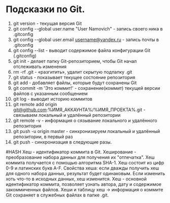 # Подсказки по Git.
1. git version - текущая версия Git
2. git config --global user.name "User Namovich" - запись своего ника в .gitconfig
3. git config --global user.email username@yandex.ru - запись почты в .gitconfig
4. git config --list - выводит содержимое файла конфигурации Git (.gitconfig)
5. git init - делает папку Git-репозиторием, чтобы Git начал отслеживать изменения
6. rm -rf .git - «разгитить», удалит скрытую подпапку .git
7. git status - показывает текущее состояние репозитория
8. git add - добавляет файлы, которые будут сохранены Git
9. git commit -m 'Это коммит!' - сохранение(коммит) текущей версии файлов с указанным сообщением
10. git log - выводит историю коммитов
11. git remote add origin git@github.com:%ИМЯ_АККАУНТА%/%ИМЯ_ПРОЕКТА%.git - cвязываем локальный и удалённый репозитории
12. git remote -v - информация о сязывание локального и удалённого репозитория
13. git push -u origin master - синхронизируем локальный и удалённый репозитории, в первый раз
14. git push - синхронизация в следующие разы.

#HASH
Хеш - идентификатор коммита в Git.
Хеширование - преобразование набора данных для получения их "отпечатка".
Хеш коммита получается с помощью алгоритма SHA-1.
Хеш состоит из цифр 0-9 и латинских букв A-F.
Свойства хеша: если дважды получить хеш для одного набора данных, результат будет одинаковым.
Если изменить хоть что-то в исходных данных, хеш изменится.
Хеш - основной идентификатор коммита, позволяет узнать автора, дату и содержимое закоммиченных файлов.
Хеши и таблицу хеш → информация о коммите Git сохраняет в служебных файлах в папке .git.